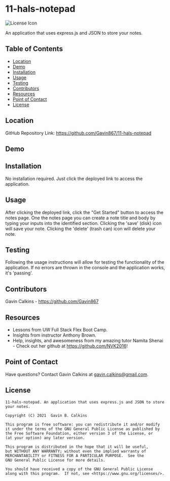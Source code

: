 # 11-hals-notepad

![License Icon](https://img.shields.io/badge/license-GPL3.0-informational.svg)

An application that uses express.js and JSON to store your notes.

## Table of Contents

- [Location](#location)
- [Demo](#demo)
- [Installation](#installation)
- [Usage](#usage)
- [Testing](#testing)
- [Contributors](#contributors)
- [Resources](#resources)
- [Point of Contact](#point-of-contact)
- [License](#license)

## Location

GitHub Repository Link: https://github.com/Gavin867/11-hals-notepad

## Demo


## Installation

No installation required. Just click the deployed link to access the application.

## Usage

After clicking the deployed link, click the "Get Started" button to access the notes page. One the notes page you can create a note title and body by typing your inputs into the identified section. Clicking the 'save' (disk) icon will save your note. Clicking the 'delete' (trash can) icon will delete your note.

## Testing

Following the usage instructions will allow for testing the functionality of the application. If no errors are thrown in the console and the application works, it's 'passing'.

## Contributors

Gavin Calkins - https://github.com/Gavin867

## Resources

- Lessons from UW Full Stack Flex Boot Camp.
- Insights from instructor Anthony Brown.
- Help, insights, and awesomeness from my amazing tutor Namita Shenai - Check out her github at https://github.com/NVK2016!

## Point of Contact

Have questions? Contact Gavin Calkins at gavin.calkins@gmail.com.

## License

    11-hals-notepad. An application that uses express.js and JSON to store your notes.

    Copyright (C) 2021  Gavin B. Calkins

    This program is free software: you can redistribute it and/or modify
    it under the terms of the GNU General Public License as published by
    the Free Software Foundation, either version 3 of the License, or
    (at your option) any later version.

    This program is distributed in the hope that it will be useful,
    but WITHOUT ANY WARRANTY; without even the implied warranty of
    MERCHANTABILITY or FITNESS FOR A PARTICULAR PURPOSE.  See the
    GNU General Public License for more details.

    You should have received a copy of the GNU General Public License
    along with this program.  If not, see <https://www.gnu.org/licenses/>.